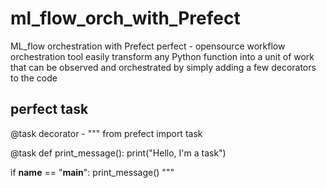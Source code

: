 # ml_flow_orch_with_Prefect
ML_flow orchestration with Prefect
perfect - opensource workflow orchestration tool
easily transform any Python function into a unit of work that can be observed and orchestrated by simply adding a few decorators to the code

## perfect task
@task decorator - 
"""
from prefect import task


@task
def print_message():
    print("Hello, I'm a task")


if __name__ == "__main__":
    print_message()
"""